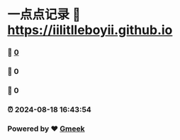 # 一点点记录 :link: https://iilitlleboyii.github.io 
### :page_facing_up: [0](https://iilitlleboyii.github.io/tag.html) 
### :speech_balloon: 0 
### :hibiscus: 0 
### :alarm_clock: 2024-08-18 16:43:54 
### Powered by :heart: [Gmeek](https://github.com/Meekdai/Gmeek)
